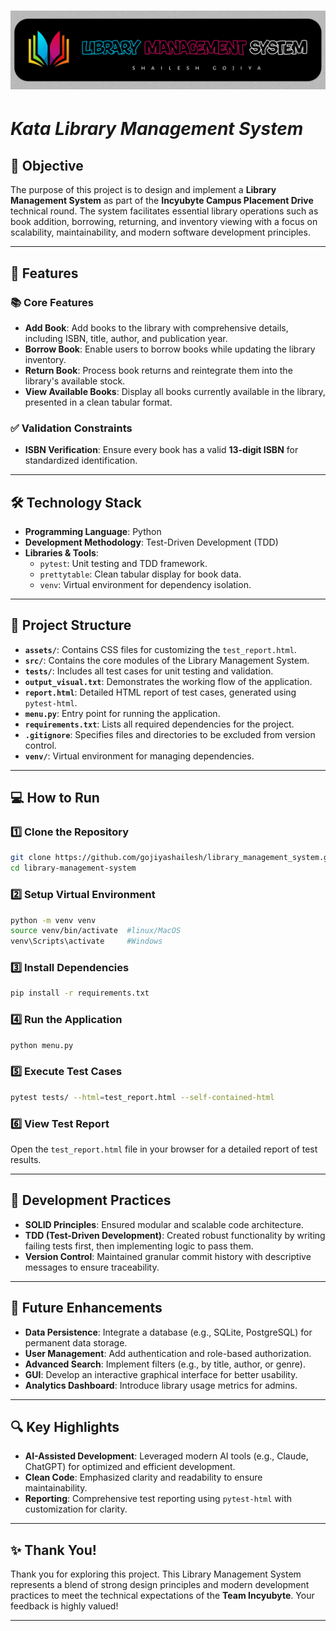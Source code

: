 # ![Library Management System](https://github.com/gojiyashailesh/kata_library_management_system/blob/main/assets/20241225_231048.png)


# ***Kata Library Management System***

## 🚀 **Objective**
The purpose of this project is to design and implement a **Library Management System** as part of the **Incyubyte Campus Placement Drive** technical round. The system facilitates essential library operations such as book addition, borrowing, returning, and inventory viewing with a focus on scalability, maintainability, and modern software development principles.

---

## 🌟 **Features**
### 📚 **Core Features**
- **Add Book**: Add books to the library with comprehensive details, including ISBN, title, author, and publication year.
- **Borrow Book**: Enable users to borrow books while updating the library inventory.
- **Return Book**: Process book returns and reintegrate them into the library's available stock.
- **View Available Books**: Display all books currently available in the library, presented in a clean tabular format.

### ✅ **Validation Constraints**
- **ISBN Verification**: Ensure every book has a valid **13-digit ISBN** for standardized identification.

---

## 🛠️ **Technology Stack**
- **Programming Language**: Python
- **Development Methodology**: Test-Driven Development (TDD)
- **Libraries & Tools**:
  - `pytest`: Unit testing and TDD framework.
  - `prettytable`: Clean tabular display for book data.
  - `venv`: Virtual environment for dependency isolation.

---

## 📂 **Project Structure**
- **`assets/`**: Contains CSS files for customizing the `test_report.html`.
- **`src/`**: Contains the core modules of the Library Management System.
- **`tests/`**: Includes all test cases for unit testing and validation.
- **`output_visual.txt`**: Demonstrates the working flow of the application.
- **`report.html`**: Detailed HTML report of test cases, generated using `pytest-html`.
- **`menu.py`**: Entry point for running the application.
- **`requirements.txt`**: Lists all required dependencies for the project.
- **`.gitignore`**: Specifies files and directories to be excluded from version control.
- **`venv/`**: Virtual environment for managing dependencies.

---

## 💻 **How to Run**
### 1️⃣ **Clone the Repository**
```bash
git clone https://github.com/gojiyashailesh/library_management_system.git
cd library-management-system
```

### 2️⃣ **Setup Virtual Environment**
```bash
python -m venv venv
source venv/bin/activate  #linux/MacOS
venv\Scripts\activate     #Windows
```

### 3️⃣ **Install Dependencies**
```bash
pip install -r requirements.txt
```

### 4️⃣ **Run the Application**
```bash
python menu.py
```

### 5️⃣ **Execute Test Cases**
```bash
pytest tests/ --html=test_report.html --self-contained-html
```

### 6️⃣ **View Test Report**
Open the `test_report.html` file in your browser for a detailed report of test results.

---

## 🧪 **Development Practices**
- **SOLID Principles**: Ensured modular and scalable code architecture.
- **TDD (Test-Driven Development)**: Created robust functionality by writing failing tests first, then implementing logic to pass them.
- **Version Control**: Maintained granular commit history with descriptive messages to ensure traceability.

---

## 🚧 **Future Enhancements**
- **Data Persistence**: Integrate a database (e.g., SQLite, PostgreSQL) for permanent data storage.
- **User Management**: Add authentication and role-based authorization.
- **Advanced Search**: Implement filters (e.g., by title, author, or genre).
- **GUI**: Develop an interactive graphical interface for better usability.
- **Analytics Dashboard**: Introduce library usage metrics for admins.

---

## 🔍 **Key Highlights**
- **AI-Assisted Development**: Leveraged modern AI tools (e.g., Claude, ChatGPT) for optimized and efficient development.
- **Clean Code**: Emphasized clarity and readability to ensure maintainability.
- **Reporting**: Comprehensive test reporting using `pytest-html` with customization for clarity.

---

## ✨ **Thank You!**
Thank you for exploring this project. This Library Management System represents a blend of strong design principles and modern development practices to meet the technical expectations of the **Team Incyubyte**. Your feedback is highly valued!

---


